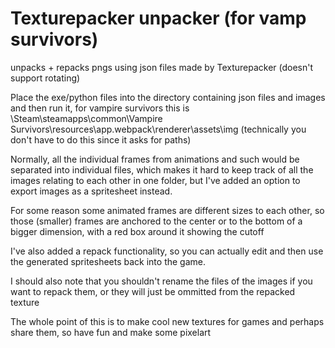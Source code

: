 # Texturepacker unpacker (for vamp survivors)
unpacks + repacks pngs using json files made by Texturepacker (doesn't support rotating)

Place the exe/python files into the directory containing json files and images and then run it, for vampire survivors this is \Steam\steamapps\common\Vampire Survivors\resources\app\.webpack\renderer\assets\img
(technically you don't have to do this since it asks for paths)

Normally, all the individual frames from animations and such would be separated into individual files, which makes it hard to keep track of all the images relating to each other in one folder, but I've added an option to export images as a spritesheet instead.

For some reason some animated frames are different sizes to each other, so those (smaller) frames are anchored to the center or to the bottom of a bigger dimension, with a red box around it showing the cutoff

I've also added a repack functionality, so you can actually edit and then use the generated spritesheets back into the game.

I should also note that you shouldn't rename the files of the images if you want to repack them, or they will just be ommitted from the repacked texture

The whole point of this is to make cool new textures for games and perhaps share them, so have fun and make some pixelart
